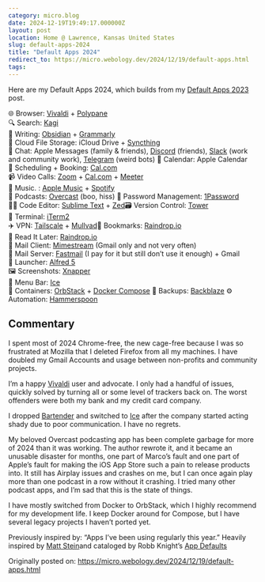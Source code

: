 ```yaml
---
category: micro.blog
date: 2024-12-19T19:49:17.000000Z
layout: post
location: Home @ Lawrence, Kansas United States
slug: default-apps-2024
title: "Default Apps 2024"
redirect_to: https://micro.webology.dev/2024/12/19/default-apps.html
tags:
---
```


Here are my Default Apps 2024, which builds from my [Default Apps 2023](https://jefftriplett.com/2023/default-apps-2023/) post.

🌐 Browser: [Vivaldi](https://vivaldi.com) + [Polypane](https://polypane.app)  
🔍 Search: [Kagi](https://kagi.com)  
📝 Writing: [Obsidian](https://obsidian.md/) + [Grammarly](https://grammarly.com)  
📁 Cloud File Storage: iCloud Drive + [Syncthing](https://syncthing.net)  
💬 Chat: Apple Messages (family &amp; friends), [Discord](https://discord.com/) (friends), [Slack](https://slack.com/) (work and community work), [Telegram](https://telegram.org) (weird bots) 📆 Calendar: Apple Calendar  
📆 Scheduling + Booking: [Cal.com](https://cal.com)  
📹 Video Calls: [Zoom](https://zoom.us) + [Cal.com](https://cal.com) + [Meeter](https://www.trymeeter.com)  
🎵 Music. : [Apple Music](https://www.apple.com/apple-music/) + [Spotify](https://spotify.com)  
🎤 Podcasts: [Overcast](https://overcast.fm) (boo, hiss) 🔐 Password Management: [1Password](https://1password.com/)  
🧑‍💻 Code Editor: [Sublime Text](https://www.sublimetext.com/) + [Zed](https://zed.dev)🗃️ Version Control: [Tower](https://www.git-tower.com)  
🐚 Terminal: [iTerm2](https://iterm2.com)  
✈️ VPN: [Tailscale](https://tailscale.com) + [Mullvad](https://tailscale.com/mullvad)🔖 Bookmarks: [Raindrop.io](https://raindrop.io)  
📑 Read It Later: [Raindrop.io](https://raindrop.io)  
📨 Mail Client: [Mimestream](https://mimestream.com) (Gmail only and not very often)  
📮 Mail Server: [Fastmail](https://www.fastmail.com) (I pay for it but still don’t use it enough) + Gmail  
🚀 Launcher: [Alfred 5](https://www.alfredapp.com)  
🖼️ Screenshots: [Xnapper](https://xnapper.com)  
👔 Menu Bar: [Ice](https://icemenubar.app)  
🤖 Containers: [OrbStack](https://orbstack.dev) + [Docker Compose](https://www.docker.com) 🎒 Backups: [Backblaze](https://www.backblaze.com) ⚙️ Automation: [Hammerspoon](https://www.hammerspoon.org)

Commentary
----------

I spent most of 2024 Chrome-free, the new cage-free because I was so frustrated at Mozilla that I deleted Firefox from all my machines. I have doubled my Gmail Accounts and usage between non-profits and community projects.

I’m a happy [Vivaldi](https://vivaldi.com) user and advocate. I only had a handful of issues, quickly solved by turning all or some level of trackers back on. The worst offenders were both my bank and my credit card company.

I dropped [Bartender](https://www.macbartender.com) and switched to [Ice](https://icemenubar.app) after the company started acting shady due to poor communication. I have no regrets.

My beloved Overcast podcasting app has been complete garbage for more of 2024 than it was working. The author rewrote it, and it became an unusable disaster for months, one part of Marco’s fault and one part of Apple’s fault for making the iOS App Store such a pain to release products into. It still has Airplay issues and crashes on me, but I can once again play more than one podcast in a row without it crashing. I tried many other podcast apps, and I’m sad that this is the state of things.

I have mostly switched from Docker to OrbStack, which I highly recommend for my development life. I keep Docker around for Compose, but I have several legacy projects I haven’t ported yet.

Previously inspired by: “Apps I’ve been using regularly this year.” Heavily inspired by [Matt Stein](https://mattstein.com/thoughts/default-apps-2023/)and cataloged by Robb Knight’s [App Defaults](https://defaults.rknight.me)

Originally posted on: https://micro.webology.dev/2024/12/19/default-apps.html

